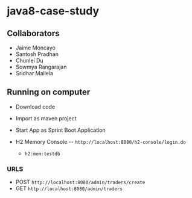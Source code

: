 # java8-case-study

## Collaborators 

* Jaime Moncayo
* Santosh Pradhan
* Chunlei Du
* Sowmya Rangarajan
* Sridhar Mallela

## Running on computer

* Download code
* Import as maven project
* Start App as Sprint Boot Application

* H2 Memory Console -- `http://localhost:8080/h2-console/login.do`
    * `h2:mem:testdb`

### URLS

* POST `http://localhost:8080/admin/traders/create`
* GET `http://localhost:8080/admin/traders`
